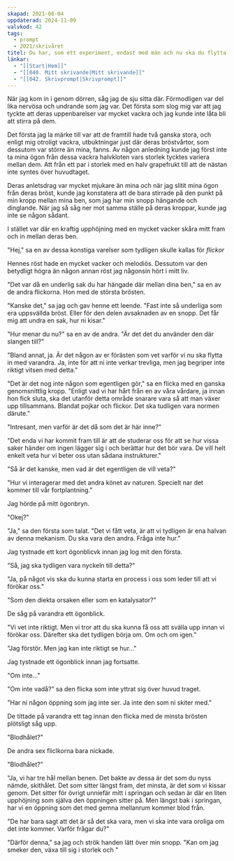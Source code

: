 ```yaml
---
skapad: 2021-08-04
uppdaterad: 2024-11-09
valvkod: 42
tags:
  - prompt
  - 2021/skrivåret
titel: Du har, som ett experiment, endast med män och nu ska du flytta till nästa del av detta projekt
länkar:
  - "[[Start|Hem]]"
  - "[[040. Mitt skrivande|Mitt skrivande]]"
  - "[[042. Skrivprompt|Skrivprompt]]"
---
```

När jag kom in i genom dörren, såg jag de sju sitta där. Förmodligen var del lika nervösa och undrande som jag var. Det första som slog mig var att jag tyckte att deras uppenbarelser var mycket vackra och jag kunde inte låta bli att stirra på dem.

Det första jag la märke till var att de framtill hade två ganska stora, och enligt mig otroligt vackra, utbuktningar just där deras bröstvårtor, som dessutom var större än mina, fanns. Av någon anledning kunde jag först inte ta mina ögon från dessa vackra halvkloten vars storlek tycktes variera mellan dem. Att från ett par i storlek med en halv grapefrukt till att de nästan inte syntes över huvudtaget.

Deras anletsdrag var mycket mjukare än mina och när jag slitit mina ögon från deras bröst, kunde jag konstatera att de bara stirrade på den punkt på min kropp mellan mina ben, som jag har min snopp hängande och dinglande. När jag så såg ner mot samma ställe på deras kroppar, kunde jag inte se någon sådant.

I stället var där en kraftig upphöjning med en mycket vacker skåra mitt fram och in mellan deras ben.

"Hej," sa en av dessa konstiga varelser som tydligen skulle kallas för *flickor*

Hennes röst hade en mycket vacker och melodiös. Dessutom var den betydligt högra än någon annan röst jag någonsin hört i mitt liv.

"Det var då en underlig sak du har hängade där mellan dina ben," sa en av de andra flickorna. Hon med de största brösten.

"Kanske det," sa jag och gav henne ett leende. "Fast inte så underliga som era uppsvällda bröst. Eller för den delen avsaknaden av en snopp. Det får mig att undra en sak, hur ni kisar."

"Hur menar du nu?" sa en av de andra. "Är det det du använder den där slangen till?"

"Bland annat, ja. Är det någon av er förästen som vet varför vi nu ska flytta in med varandra. Ja, inte för att ni inte verkar trevliga, men jag begriper inte riktigt vitsen med detta."

"Det är det nog inte någon som egentligen gör," sa en flicka med en ganska genomsnittlig kropp. "Enligt vad vi har hårt från en av våra vårdare, ja innan hon fick sluta, ska det utanför detta område snarare vara så att man växer upp tillsammans. Blandat pojkar och flickor. Det ska tudligen vara normen därute."

"Intresant, men varför är det då som det är här inne?"

"Det enda vi har kommit fram till är att de studerar oss för att se hur vissa saker händer om ingen lägger sig i och berättar hur det bör vara. De vill helt enkelt veta hur vi beter oss utan sådana instrukturer."

"Så är det kanske, men vad är det egentligen de vill veta?"

"Hur vi interagerar med det andra könet av naturen. Specielt nar det kommer till vår fortplantning."

Jag hörde på mitt ögonbryn.

"Okej?"

"Ja," sa den första som talat. "Det vi fått veta, är att vi tydligen är ena halvan av denna mekanism. Du ska vara den andra. Fråga inte hur."

Jag tystnade ett kort ögonblicvk innan jag log mit den första.

"Så, jag ska tydligen vara nyckeln till detta?"

"Ja, på något vis ska du kunna starta en process i oss som leder till att vi förökar oss."

"Som den diekta orsaken eller som en katalysator?"

De såg på varandra ett ögonblick.

"Vi vet inte riktigt. Men vi tror att du ska kunna få oss att svälla upp innan vi förökar oss. Därefter ska det tydligen börja om. Om och om igen."

"Jag förstör. Men jag kan inte riktigt se hur..."

Jag tystnade ett ögonblick innan jag fortsatte.

"Om inte..."

"Om inte vadå?" sa den flicka som inte yttrat sig över huvud traget.

"Har ni någon öppning som jag inte ser. Ja inte den som ni skiter med."

De tittade på varandra ett tag innan den flicka med de minsta brösten plötsligt såg upp.

"Blodhålet?"

De andra sex fliclkorna bara nickade.

"Blodhålet?"

"Ja, vi har tre hål mellan benen. Det bakte av dessa är det som du nyss nämde, skithålet. Det som sitter längst fram, det minsta, är det som vi kissar genom. Det sitter för övrigt unniefär mitt i springan och sedan är där en liten upphöjning som själva den öppningen sitter på. Men längst bak i springan, har vi en öppning som det med gemna mellanrum kommer blod från.

"De har bara sagt att det är så det ska vara, men vi sḱa inte vara oroliga om det inte kommer. Varför frågar du?"

"Därför denna," sa jag och strök handen lätt över min snopp. "Kan om jag smeker den, växa till sig i storlek och "

